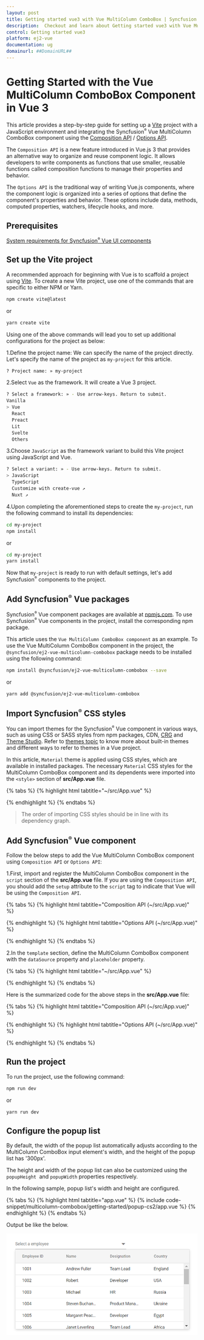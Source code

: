 ```yaml
---
layout: post
title: Getting started vue3 with Vue MultiColumn ComboBox | Syncfusion
description:  Checkout and learn about Getting started vue3 with Vue MultiColumn ComboBox component of Syncfusion Essential JS 2 and more details.
control: Getting started vue3 
platform: ej2-vue
documentation: ug
domainurl: ##DomainURL##
---
```


# Getting Started with the Vue MultiColumn ComboBox Component in Vue 3

This article provides a step-by-step guide for setting up a [Vite](https://vitejs.dev/) project with a JavaScript environment and integrating the Syncfusion<sup style="font-size:70%">&reg;</sup> Vue MultiColumn ComboBox component using the [Composition API](https://vuejs.org/guide/introduction.html#composition-api) / [Options API](https://vuejs.org/guide/introduction.html#options-api).

The `Composition API` is a new feature introduced in Vue.js 3 that provides an alternative way to organize and reuse component logic. It allows developers to write components as functions that use smaller, reusable functions called composition functions to manage their properties and behavior.

The `Options API` is the traditional way of writing Vue.js components, where the component logic is organized into a series of options that define the component's properties and behavior. These options include data, methods, computed properties, watchers, lifecycle hooks, and more.

## Prerequisites

[System requirements for Syncfusion<sup style="font-size:70%">&reg;</sup> Vue UI components](https://ej2.syncfusion.com/vue/documentation/system-requirements/)

## Set up the Vite project

A recommended approach for beginning with Vue is to scaffold a project using [Vite](https://vitejs.dev/). To create a new Vite project, use one of the commands that are specific to either NPM or Yarn.

```bash
npm create vite@latest
```

or

```bash
yarn create vite
```

Using one of the above commands will lead you to set up additional configurations for the project as below:

1.Define the project name: We can specify the name of the project directly. Let's specify the name of the project as `my-project` for this article.

```bash
? Project name: » my-project
```

2.Select `Vue` as the framework. It will create a Vue 3 project.

```bash
? Select a framework: » - Use arrow-keys. Return to submit.
Vanilla
> Vue
  React
  Preact
  Lit
  Svelte
  Others
```

3.Choose `JavaScript` as the framework variant to build this Vite project using JavaScript and Vue.

```bash
? Select a variant: » - Use arrow-keys. Return to submit.
> JavaScript
  TypeScript
  Customize with create-vue ↗
  Nuxt ↗
```

4.Upon completing the aforementioned steps to create the `my-project`, run the following command to install its dependencies:

```bash
cd my-project
npm install
```

or

```bash
cd my-project
yarn install
```

Now that `my-project` is ready to run with default settings, let's add Syncfusion<sup style="font-size:70%">&reg;</sup> components to the project.

## Add Syncfusion<sup style="font-size:70%">&reg;</sup> Vue packages

Syncfusion<sup style="font-size:70%">&reg;</sup> Vue component packages are available at [npmjs.com](https://www.npmjs.com/search?q=ej2-vue). To use Syncfusion<sup style="font-size:70%">&reg;</sup> Vue components in the project, install the corresponding npm package.

This article uses the `Vue MultiColumn ComboBox component` as an example. To use the Vue MultiColumn ComboBox component in the project, the `@syncfusion/ej2-vue-multicolumn-combobox` package needs to be installed using the following command:

```bash
npm install @syncfusion/ej2-vue-multicolumn-combobox --save
```

or

```bash
yarn add @syncfusion/ej2-vue-multicolumn-combobox
```

## Import Syncfusion<sup style="font-size:70%">&reg;</sup> CSS styles

You can import themes for the Syncfusion<sup style="font-size:70%">&reg;</sup> Vue component in various ways, such as using CSS or SASS styles from npm packages, CDN, [CRG](https://ej2.syncfusion.com/javascript/documentation/common/custom-resource-generator/) and [Theme Studio](https://ej2.syncfusion.com/vue/documentation/appearance/theme-studio/). Refer to [themes topic](https://ej2.syncfusion.com/vue/documentation/appearance/theme/) to know more about built-in themes and different ways to refer to themes in a Vue project.

In this article, `Material` theme is applied using CSS styles, which are available in installed packages. The necessary `Material` CSS styles for the MultiColumn ComboBox component and its dependents were imported into the `<style>` section of **src/App.vue** file.

{% tabs %}
{% highlight html tabtitle="~/src/App.vue" %}

<style>
  @import "../node_modules/@syncfusion/ej2-base/styles/material.css";
  @import "../node_modules/@syncfusion/ej2-inputs/styles/material.css";
  @import "../node_modules/@syncfusion/ej2-grids/styles/material.css";
  @import "../node_modules/@syncfusion/ej2-popups/styles/material.css";
  @import "../node_modules/@syncfusion/ej2-vue-multicolumn-combobox/styles/material.css";
</style>

{% endhighlight %}
{% endtabs %}

> The order of importing CSS styles should be in line with its dependency graph.

## Add Syncfusion<sup style="font-size:70%">&reg;</sup> Vue component

Follow the below steps to add the Vue MultiColumn ComboBox component using `Composition API` or `Options API`:

1.First, import and register the MultiColumn ComboBox component in the `script` section of the **src/App.vue** file. If you are using the `Composition API`, you should add the `setup` attribute to the `script` tag to indicate that Vue will be using the `Composition API`.

{% tabs %}
{% highlight html tabtitle="Composition API (~/src/App.vue)" %}

<script setup>
  import { MultiColumnComboBoxComponent as EjsMulticolumncombobox } from "@syncfusion/ej2-vue-multicolumn-combobox";
  import { ColumnsDirective as EColumns, ColumnDirective as EColumn } from "@syncfusion/ej2-vue-multicolumn-combobox";
</script>

{% endhighlight %}
{% highlight html tabtitle="Options API (~/src/App.vue)" %}

<script>
import { MultiColumnComboBoxComponent, ColumnsDirective, ColumnDirective } from "@syncfusion/ej2-vue-multicolumn-combobox";
//Component registeration
export default {
    name: "App",
    components: {
        'ejs-multicolumncombobox': MultiColumnComboBoxComponent,
        'e-columns': ColumnsDirective,
        'e-column': ColumnDirective,
    }
}
</script>

{% endhighlight %}
{% endtabs %}

2.In the `template` section, define the MultiColumn ComboBox component with the `dataSource` property and `placeholder` property.

{% tabs %}
{% highlight html tabtitle="~/src/App.vue" %}

<template>
    <div class="control_wrapper">
        <ejs-multicolumncombobox id='multicolumn' :dataSource='empData' :fields='fields' placeholder='Select a employee'></ejs-multicolumncombobox>
    </div>
</template>

{% endhighlight %}
{% endtabs %}

Here is the summarized code for the above steps in the **src/App.vue** file:

{% tabs %}
{% highlight html tabtitle="Composition API (~/src/App.vue)" %}

<template>
    <div class="control_wrapper">
        <ejs-multicolumncombobox id='multicolumn' :dataSource='employeeData' :fields='fields' placeholder='Select a employee'>
            <e-columns>
                <e-column field='EmpID' header='Employee ID' width='70'></e-column>
                <e-column field='Name' header='Name' width='80'></e-column>
                <e-column field='Designation' header='Designation' width='60'></e-column>
                <e-column field='Country' header='Country' width='80'></e-column>
            </e-columns>
        </ejs-multicolumncombobox>
    </div>
</template>
<script setup>
    import { MultiColumnComboBoxComponent as EjsMulticolumncombobox } from "@syncfusion/ej2-vue-multicolumn-combobox";
    import { ColumnsDirective as EColumns, ColumnDirective as EColumn } from "@syncfusion/ej2-vue-multicolumn-combobox";
    const employeeData = [ 
        { "EmpID": 1001, "Name": "Andrew Fuller", "Designation": "Team Lead", "Country": "England" },
        { "EmpID": 1002, "Name": "Robert", "Designation": "Developer", "Country": "USA" },
        { "EmpID": 1003, "Name": "John", "Designation": "Tester", "Country": "Germany" },
        { "EmpID": 1004, "Name": "Robert King", "Designation": "Product Manager", "Country": "India" },
        { "EmpID": 1005, "Name": "Steven Buchanan", "Designation": "Developer", "Country": "Italy" },
        { "EmpID": 1006, "Name": "Jane Smith", "Designation": "Developer", "Country": "Europe" },
        { "EmpID": 1007, "Name": "James Brown", "Designation": "Developer", "Country": "Australia" },
        { "EmpID": 1008, "Name": "Laura Callahan", "Designation": "Developer", "Country": "Africa" },
        { "EmpID": 1009, "Name": "Mario Pontes", "Designation": "Developer", "Country": "Russia" }
    ];
    const fields = { text: 'Name', value: 'EmpID' };
</script>
<style>
    @import "../node_modules/@syncfusion/ej2-base/styles/material.css";
    @import "../node_modules/@syncfusion/ej2-inputs/styles/material.css";
    @import "../node_modules/@syncfusion/ej2-grids/styles/material.css";
    @import "../node_modules/@syncfusion/ej2-popups/styles/material.css";
    @import "../node_modules/@syncfusion/ej2-vue-multicolumn-combobox/styles/material.css";
</style>

{% endhighlight %}
{% highlight html tabtitle="Options API (~/src/App.vue)" %}

<template>
    <div class="control_wrapper">
        <ejs-multicolumncombobox id='multicolumn' :dataSource='employeeData' :fields='fields' placeholder='Select a employee'>
            <e-columns>
                <e-column field='EmpID' header='Employee ID' width='70'></e-column>
                <e-column field='Name' header='Name' width='80'></e-column>
                <e-column field='Designation' header='Designation' width='60'></e-column>
                <e-column field='Country' header='Country' width='80'></e-column>
            </e-columns>
        </ejs-multicolumncombobox>
    </div>
</template>
<script>
    import { MultiColumnComboBoxComponent, ColumnsDirective, ColumnDirective } from "@syncfusion/ej2-vue-multicolumn-combobox";
    //Component registeration
    export default {
        name: "App",
        components: {
            'ejs-multicolumncombobox': MultiColumnComboBoxComponent,
            'e-columns': ColumnsDirective,
            'e-column': ColumnDirective,
        }, 
        data () {
            return {
                employeeData: [ 
                    { "EmpID": 1001, "Name": "Andrew Fuller", "Designation": "Team Lead", "Country": "England" },
                    { "EmpID": 1002, "Name": "Robert", "Designation": "Developer", "Country": "USA" },
                    { "EmpID": 1003, "Name": "John", "Designation": "Tester", "Country": "Germany" },
                    { "EmpID": 1004, "Name": "Robert King", "Designation": "Product Manager", "Country": "India" },
                    { "EmpID": 1005, "Name": "Steven Buchanan", "Designation": "Developer", "Country": "Italy" },
                    { "EmpID": 1006, "Name": "Jane Smith", "Designation": "Developer", "Country": "Europe" },
                    { "EmpID": 1007, "Name": "James Brown", "Designation": "Developer", "Country": "Australia" },
                    { "EmpID": 1008, "Name": "Laura Callahan", "Designation": "Developer", "Country": "Africa" },
                    { "EmpID": 1009, "Name": "Mario Pontes", "Designation": "Developer", "Country": "Russia" }
                ],
                fields: { text: 'Name', value: 'EmpID' }
            }
        }
    }
</script>
<style>
    @import "../node_modules/@syncfusion/ej2-base/styles/material.css";
    @import "../node_modules/@syncfusion/ej2-inputs/styles/material.css";
    @import "../node_modules/@syncfusion/ej2-grids/styles/material.css";
    @import "../node_modules/@syncfusion/ej2-popups/styles/material.css";
    @import "../node_modules/@syncfusion/ej2-vue-multicolumn-combobox/styles/material.css";
</style>

{% endhighlight %}
{% endtabs %}

## Run the project

To run the project, use the following command:

```bash
npm run dev
```

or

```bash
yarn run dev
```

## Configure the popup list

By default, the width of the popup list automatically adjusts according to the MultiColumn ComboBox input element's width, and the height of the popup list has '300px'.

The height and width of the popup list can also be customized using the `popupHeight` &nbsp;and `popupWidth` properties respectively.

In the following sample, popup list's width and height are configured.

{% tabs %}
{% highlight html tabtitle="app.vue" %}
{% include code-snippet/multicolumn-combobox/getting-started/popup-cs2/app.vue %}
{% endhighlight %}
{% endtabs %}

Output be like the below.

![MultiColumn ComboBox suggestion list customized height and width](./images/popup.png)